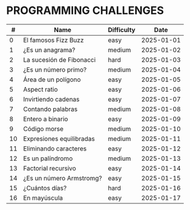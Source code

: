 # PROGRAMMING CHALLENGES

| #   | Name                     | Difficulty | Date       |
| --- | ------------------------ | ---------- | ---------- |
| 0   | El famosos Fizz Buzz     | easy       | 2025-01-01 |
| 1   | ¿Es un anagrama?         | medium     | 2025-01-02 |
| 2   | La sucesión de Fibonacci | hard       | 2025-01-03 |
| 3   | ¿Es un número primo?     | medium     | 2025-01-04 |
| 4   | Área de un polígono      | easy       | 2025-01-05 |
| 5   | Aspect ratio             | easy       | 2025-01-06 |
| 6   | Invirtiendo cadenas      | easy       | 2025-01-07 |
| 7   | Contando palabras        | medium     | 2025-01-08 |
| 8   | Entero a binario         | easy       | 2025-01-09 |
| 9   | Código morse             | medium     | 2025-01-10 |
| 10  | Expresiones equilibradas | medium     | 2025-01-11 |
| 11  | Eliminando caracteres    | easy       | 2025-01-12 |
| 12  | Es un palíndromo         | medium     | 2025-01-13 |
| 13  | Factorial recursivo      | easy       | 2025-01-14 |
| 14  | ¿Es un número Armstromg? | easy       | 2025-01-15 |
| 15  | ¿Cuántos días?           | hard       | 2025-01-16 |
| 16  | En mayúscula             | easy       | 2025-01-17 |
